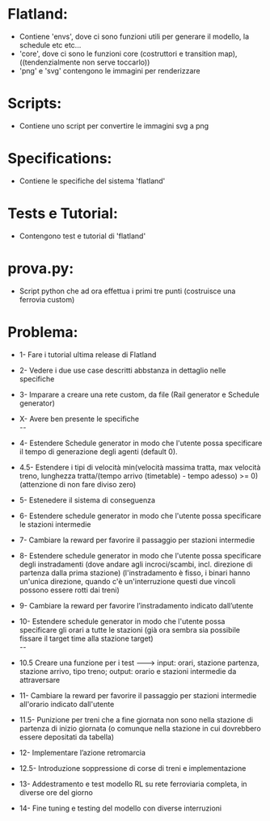 # Flatland:   
- Contiene 'envs', dove ci sono funzioni utili per generare il modello, la schedule etc etc...    
- 'core', dove ci sono le funzioni core (costruttori e transition map), ((tendenzialmente non serve toccarlo))   
- 'png' e 'svg' contengono le immagini per renderizzare    

# Scripts:    
- Contiene uno script per convertire le immagini svg a png

# Specifications:
- Contiene le specifiche del sistema 'flatland'

# Tests e Tutorial:
- Contengono test e tutorial di 'flatland'

# prova.py:
- Script python che ad ora effettua i primi tre punti (costruisce una ferrovia custom)

# Problema:
- 1- Fare i tutorial ultima release di Flatland
- 2- Vedere i due use case descritti abbstanza in dettaglio nelle specifiche
- 3- Imparare a creare una rete custom, da file (Rail generator e Schedule generator)
- X- Avere ben presente le specifiche    
--
- 4- Estendere Schedule generator in modo che l'utente possa specificare il tempo di generazione degli agenti (default 0).
- 4.5- Estendere i tipi di velocità min(velocità massima tratta, max velocità treno, lunghezza tratta/(tempo arrivo (timetable) - tempo adesso) >= 0) (attenzione di non fare diviso zero)
- 5- Estenedere il sistema di conseguenza
- 6- Estendere schedule generator in modo che l'utente possa specificare le stazioni intermedie
- 7- Cambiare la reward per favorire il passaggio per stazioni intermedie

- 8- Estendere schedule generator in modo che l'utente possa specificare degli instradamenti (dove andare agli incroci/scambi, incl. direzione di partenza dalla prima stazione)
(l'instradamento è fisso, i binari hanno un'unica direzione, quando c'è un'interruzione questi due vincoli possono essere rotti dai treni)
- 9- Cambiare la reward per favorire l’instradamento indicato dall’utente
- 10- Estendere schedule generator in modo che l'utente possa specificare gli orari a tutte le stazioni (già ora sembra sia possibile fissare il target time alla stazione target)   
--    
- 10.5 Creare una funzione per i test ---> input: orari, stazione partenza, stazione arrivo, tipo treno; output: orario e stazioni intermedie da attraversare   
- 11- Cambiare la reward per favorire il passaggio per stazioni intermedie all'orario indicato dall'utente
- 11.5- Punizione per treni che a fine giornata non sono nella stazione di partenza di inizio giornata (o comunque nella stazione in cui dovrebbero essere depositati da tabella)

- 12- Implementare l’azione retromarcia
- 12.5- Introduzione soppressione di corse di treni e implementazione 

- 13- Addestramento e test modello RL su rete ferroviaria completa, in diverse ore del giorno
- 14- Fine tuning e testing del modello con diverse interruzioni
